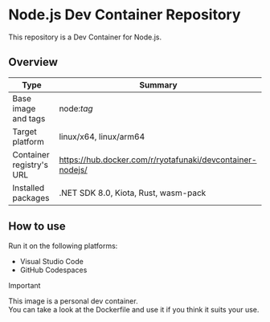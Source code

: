 # Node.js Dev Container Repository

This repository is a Dev Container for Node.js.

## Overview

| Type | Summary |
| --- | --- |
| Base image and tags | node:*tag* |
| Target platform | linux/x64, linux/arm64 |
| Container registry's URL | https://hub.docker.com/r/ryotafunaki/devcontainer-nodejs/ |
| Installed packages | .NET SDK 8.0, Kiota, Rust, wasm-pack |

## How to use

Run it on the following platforms:
- Visual Studio Code
- GitHub Codespaces

> [!IMPORTANT]  
> This image is a personal dev container.  
> You can take a look at the Dockerfile and use it if you think it suits your use.
